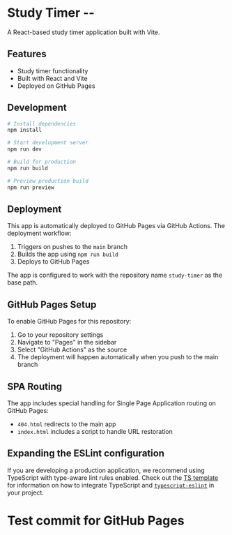 # Study Timer --

A React-based study timer application built with Vite.

## Features

- Study timer functionality
- Built with React and Vite
- Deployed on GitHub Pages

## Development

```bash
# Install dependencies
npm install

# Start development server
npm run dev

# Build for production
npm run build

# Preview production build
npm run preview
```

## Deployment

This app is automatically deployed to GitHub Pages via GitHub Actions. The deployment workflow:

1. Triggers on pushes to the `main` branch
2. Builds the app using `npm run build`
3. Deploys to GitHub Pages

The app is configured to work with the repository name `study-timer` as the base path.

## GitHub Pages Setup

To enable GitHub Pages for this repository:

1. Go to your repository settings
2. Navigate to "Pages" in the sidebar
3. Select "GitHub Actions" as the source
4. The deployment will happen automatically when you push to the main branch

## SPA Routing

The app includes special handling for Single Page Application routing on GitHub Pages:
- `404.html` redirects to the main app
- `index.html` includes a script to handle URL restoration

## Expanding the ESLint configuration

If you are developing a production application, we recommend using TypeScript with type-aware lint rules enabled. Check out the [TS template](https://github.com/vitejs/vite/tree/main/packages/create-vite/template-react-ts) for information on how to integrate TypeScript and [`typescript-eslint`](https://typescript-eslint.io) in your project.
# Test commit for GitHub Pages
